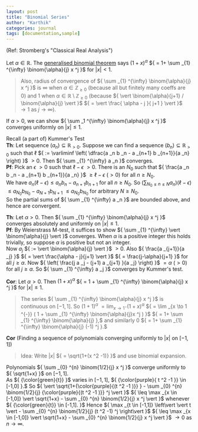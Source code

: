 ```yaml
---
layout: post
title: "Binomial Series"
author: "Karthik"
categories: journal
tags: [documentation,sample]
---
```



(Ref: Stromberg's "Classical Real Analysis")

Let ${ \alpha \in \mathbb{R} }.$ The [generalised binomial theorem](https://math.stackexchange.com/questions/135894/generalised-binomial-theorem-intuition) says ${ (1+x) ^{\alpha} }$ ${ = 1+ \sum _{1} ^{\infty} \binom{\alpha}{j} x ^j }$ for ${ \vert x \vert \lt 1 }.$   
> Also, radius of convergence of ${ \sum _{1} ^{\infty} \binom{\alpha}{j} x ^j }$ is ${ \infty }$ when ${ \alpha \in \mathbb{Z} _{\geq 0} }$ (because all but finitely many coeffs are ${ 0 }$) and ${ 1 }$ when ${ \alpha \in \mathbb{R} \setminus \mathbb{Z} _{\geq 0} }$ (because ${ \vert \binom{\alpha}{j+1} / \binom{\alpha}{j} \vert }$ ${ = \vert \frac{ \alpha - j }{ j+1 } \vert }$ ${ \to 1 }$ as ${ j \to \infty }$). 

If ${ \alpha \gt 0 },$ we can show ${ \sum _1 ^{\infty} \binom{\alpha}{j} x ^j }$ converges uniformly on ${ \vert x \vert \leq 1 }.$   

Recall (a part of) Kummer's Test   
**Th**: Let sequence ${ (a _n) \subseteq \mathbb{R} _{\gt 0} }.$ Suppose we can find a sequence ${ (b _n) \subseteq \mathbb{R} _{\gt 0} }$ such that ${ \ell }$ ${ := \varliminf \left( \dfrac{a _n b _n - a _{n+1} b _{n+1}}{a _n} \right) }$ ${ \gt 0 }.$ Then ${ \sum _{1} ^{\infty} a _n  }$ converges.   
**Pf**: Pick an ${ \epsilon }$ ${ \gt 0 }$ such that ${ \ell - \epsilon }$ ${ \gt 0 }.$ There is an ${ N _0 }$ such that ${ \frac{a _n b _n - a _{n+1} b _{n+1}}{a _n} }$ ${ \geq \ell - \epsilon }$ ${ (\gt 0) }$ for all ${ n \geq N _0 }.$   
We have ${ a _n (\ell - \epsilon) \leq a _n b _n - a _{n+1} b _{n+1} }$ for all ${ n \geq N _0 }.$ So ${ (\sum _{N _0 \leq n \leq N} a _n ) (\ell - \epsilon)  }$ ${ \leq a _{N _0} b _{N _0} - a _{N+1} b _{N+1} }$ ${ \leq a _{N _0} b _{N _0} }$ for arbitrary ${ N \geq N _0 }.$   
So the partial sums of ${ \sum _{1} ^{\infty} a _n }$ are bounded above, and hence are convergent. 

**Th**: Let ${ \alpha \gt 0 }.$ Then ${ \sum _{1} ^{\infty} \binom{\alpha}{j} x ^j }$ converges absolutely and uniformly on ${ \vert x \vert \leq 1 }.$   
**Pf**: By Weierstrass M-test, it suffices to show ${ \sum _{1} ^{\infty} \vert \binom{\alpha}{j} \vert }$ converges. When ${ \alpha }$ is a positive integer this holds trivially, so suppose ${ \alpha }$ is positive but not an integer.   
Now ${ a _j }$ ${ := \vert \binom{\alpha}{j} \vert }$ ${ \gt 0 }.$ Also ${ \frac{a _{j+1}}{a _j} }$ ${ = \vert \frac{\alpha - j}{j+1} \vert }$ ${ = \frac{j-\alpha}{j+1} }$ for all ${ j \geq \alpha }.$ Now ${ \left( \frac{j a _j - (j+1) a _{j+1} }{a _j} \right) }$ ${ = \alpha }$ ${ (\gt 0) }$  for all ${ j \geq \alpha }.$ So ${ \sum _{1} ^{\infty} a _j }$ converges by Kummer's test. 

**Cor**: Let ${ \alpha \gt 0 }.$ Then ${ (1+x) ^{\alpha} }$ ${ = 1 + \sum _{1} ^{\infty} \binom{\alpha}{j} x ^j }$ for ${ \vert x \vert \leq 1 }.$    
> The series ${ \sum _{1} ^{\infty} \binom{\alpha}{j} x ^j }$ is continuous on ${ [-1,1] }.$ So ${ (1+1) ^{\alpha} }$ ${ = \lim _{x \to 1 ^{-}} (1+x) ^{\alpha} }$ ${ = \lim _{x \to 1 ^{-}} ( 1 + \sum _{1} ^{\infty} \binom{\alpha}{j}x ^j )  }$ ${ = 1+ \sum _{1} ^{\infty} \binom{\alpha}{j} },$ and similarly ${ 0 }$ ${ = 1+ \sum _{1} ^{\infty} \binom{\alpha}{j} (-1) ^j }.$ 

**Cor** (Finding a sequence of polynomials converging uniformly to ${ \vert x \vert }$ on ${ [-1,1] }$)   
> Idea: Write ${ \vert x \vert }$ ${ = \sqrt{1+(x ^2 -1)} }$ and use binomial expansion. 

Polynomials ${ \sum _{0} ^{n} \binom{1/2}{j} x ^j  }$ converge uniformly to ${ \sqrt{1+x} }$ on ${ [-1,1] }.$   
As ${ {\color{green}{t}} }$ varies in ${ [-1, 1] },$  ${ {\color{purple}{ t ^2 -1  }} \in [-1,0] }.$ So ${ \vert \sqrt{1+{\color{purple}{(t ^2 -1 )}} } - \sum _{0} ^{n} \binom{1/2}{j} {\color{purple}{(t ^2 -1 )}} ^j \vert  }$ ${ \leq \max _{x \in [-1,0]} \vert \sqrt{1+x} - \sum _{0} ^{n} \binom{1/2}{j} x ^j \vert  }$ whenever ${ {\color{green}{t}} \in [-1,1]. }$ Hence ${ \max _{t \in [-1,1]} \left\vert \vert t \vert - \sum _{0} ^{n} \binom{1/2}{j} (t ^2 -1) ^j \right\vert  }$ ${ \leq \max _{x \in [-1,0]} \vert \sqrt{1+x} - \sum _{0} ^{n} \binom{1/2}{j} x ^j \vert  }$ ${ \to 0 }$ as ${ n \to \infty }.$ 



